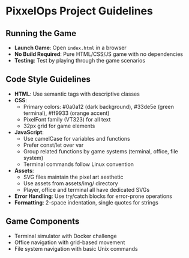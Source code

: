 # PixxelOps Project Guidelines

## Running the Game
- **Launch Game**: Open `index.html` in a browser
- **No Build Required**: Pure HTML/CSS/JS game with no dependencies
- **Testing**: Test by playing through the game scenarios

## Code Style Guidelines
- **HTML**: Use semantic tags with descriptive classes
- **CSS**: 
  - Primary colors: #0a0a12 (dark background), #33de5e (green terminal), #ff9933 (orange accent)
  - PixelFont family (VT323) for all text
  - 32px grid for game elements
- **JavaScript**: 
  - Use camelCase for variables and functions
  - Prefer const/let over var
  - Group related functions by game systems (terminal, office, file system)
  - Terminal commands follow Linux convention
- **Assets**:
  - SVG files maintain the pixel art aesthetic
  - Use assets from assets/img/ directory
  - Player, office and terminal all have dedicated SVGs
- **Error Handling**: Use try/catch blocks for error-prone operations
- **Formatting**: 2-space indentation, single quotes for strings

## Game Components
- Terminal simulator with Docker challenge
- Office navigation with grid-based movement
- File system navigation with basic Unix commands